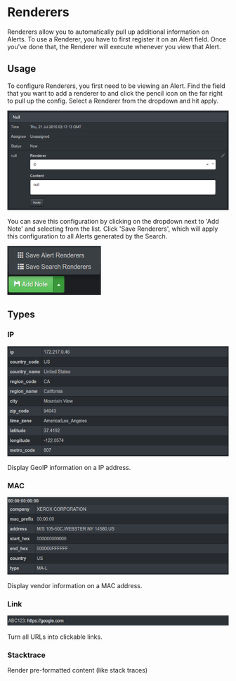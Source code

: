 Renderers
=========

Renderers allow you to automatically pull up additional information on Alerts. To use a Renderer, you have to first register it on an Alert field. Once you've done that, the Renderer will execute whenever you view that Alert.


Usage
-----

To configure Renderers, you first need to be viewing an Alert. Find the field that you want to add a renderer to and click the pencil icon on the far right to pull up the config. Select a Renderer from the dropdown and hit apply.

![Renderer config](/docs/imgs/renderer_config.png?raw=true)

You can save this configuration by clicking on the dropdown next to 'Add Note' and selecting from the list. Click 'Save Renderers', which will apply this configuration to all Alerts generated by the Search.

![Renderer config save](/docs/imgs/renderer_save.png?raw=true)


Types
-----

### IP ###

![IP renderer](/docs/imgs/renderer_ip.png?raw=true)

Display GeoIP information on a IP address.


### MAC ###

![MAC renderer](/docs/imgs/renderer_mac.png?raw=true)

Display vendor information on a MAC address.


### Link ###

![Link renderer](/docs/imgs/renderer_link.png?raw=true)

Turn all URLs into clickable links.


### Stacktrace ###

Render pre-formatted content (like stack traces)
